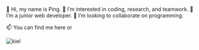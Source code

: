   👋 Hi, my name is Ping.
  👀 I’m interested in coding, research, and teamwork.
  🌱 I’m a junior web developer.
  💞️ I’m looking to collaborate on programming.
  
  📫 You can find me here or
  
 ![kiel](https://upload.wikimedia.org/wikipedia/commons/thumb/e/ec/Kiel_Rathaus_0336.jpg/330px-Kiel_Rathaus_0336.jpg)
  

<!---
PZhu888/PZhu888 is a ✨ special ✨ repository because its `README.md` (this file) appears on your GitHub profile.
You can click the Preview link to take a look at your changes.
--->
